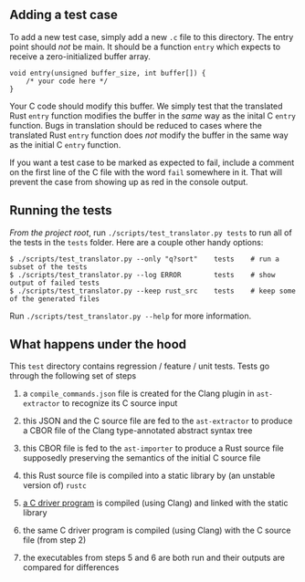 ## Adding a test case

To add a new test case, simply add a new `.c` file to this directory. The entry point should _not_
be main. It should be a function `entry` which expects to receive a zero-initialized buffer array.

    void entry(unsigned buffer_size, int buffer[]) {
        /* your code here */
    }

Your C code should modify this buffer. We simply test that the translated Rust `entry` function
modifies the buffer in the _same_ way as the inital C `entry` function. Bugs in translation should
be reduced to cases where the translated Rust `entry` function does _not_ modify the buffer in the
same way as the initial C `entry` function.

If you want a test case to be marked as expected to fail, include a comment on the first line of
the C file with the word `fail` somewhere in it. That will prevent the case from showing up as red
in the console output.

## Running the tests

_From the project root_, run `./scripts/test_translator.py tests` to run all of the tests in the
`tests` folder. Here are a couple other handy options:

    $ ./scripts/test_translator.py --only "q?sort"    tests    # run a subset of the tests
    $ ./scripts/test_translator.py --log ERROR        tests    # show output of failed tests
    $ ./scripts/test_translator.py --keep rust_src    tests    # keep some of the generated files

Run `./scripts/test_translator.py --help` for more information.

## What happens under the hood

This `test` directory contains regression / feature / unit tests. Tests go through the following set
of steps

  1. a `compile_commands.json` file is created for the Clang plugin in `ast-extractor` to recognize
     its C source input

  2. this JSON and the C source file are fed to the `ast-extractor` to produce a CBOR file of the
     Clang type-annotated abstract syntax tree

  3. this CBOR file is fed to the `ast-importer` to produce a Rust source file supposedly preserving
     the semantics of the initial C source file

  4. this Rust source file is compiled into a static library by (an unstable version of) `rustc`

  5. [a C driver program](../scripts/driver.c) is compiled (using Clang) and linked with the static
     library

  6. the same C driver program is compiled (using Clang) with the C source file (from step 2)

  7. the executables from steps 5 and 6 are both run and their outputs are compared for differences





